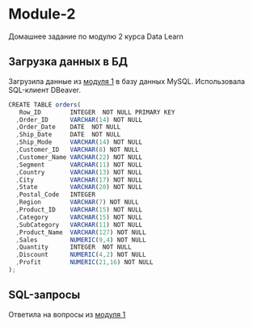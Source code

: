 # Module-2
Домашнее задание по модулю 2 курса Data Learn

Загрузка данных в БД
---

Загрузила данные из [модуля 1](https://github.com/EkaterinaSovetkina/DE-101-Module1) в базу данных MySQL. Использовала SQL-клиент DBeaver.

``` js
CREATE TABLE orders(
   Row_ID        INTEGER  NOT NULL PRIMARY KEY 
  ,Order_ID      VARCHAR(14) NOT NULL
  ,Order_Date    DATE  NOT NULL
  ,Ship_Date     DATE  NOT NULL
  ,Ship_Mode     VARCHAR(14) NOT NULL
  ,Customer_ID   VARCHAR(8) NOT NULL
  ,Customer_Name VARCHAR(22) NOT NULL
  ,Segment       VARCHAR(11) NOT NULL
  ,Country       VARCHAR(13) NOT NULL
  ,City          VARCHAR(17) NOT NULL
  ,State         VARCHAR(20) NOT NULL
  ,Postal_Code   INTEGER 
  ,Region        VARCHAR(7) NOT NULL
  ,Product_ID    VARCHAR(15) NOT NULL
  ,Category      VARCHAR(15) NOT NULL
  ,SubCategory   VARCHAR(11) NOT NULL
  ,Product_Name  VARCHAR(127) NOT NULL
  ,Sales         NUMERIC(9,4) NOT NULL
  ,Quantity      INTEGER  NOT NULL
  ,Discount      NUMERIC(4,2) NOT NULL
  ,Profit        NUMERIC(21,16) NOT NULL
);
```



SQL-запросы
---

Ответила на вопросы из [модуля 1](https://github.com/EkaterinaSovetkina/DE-101-Module1)
